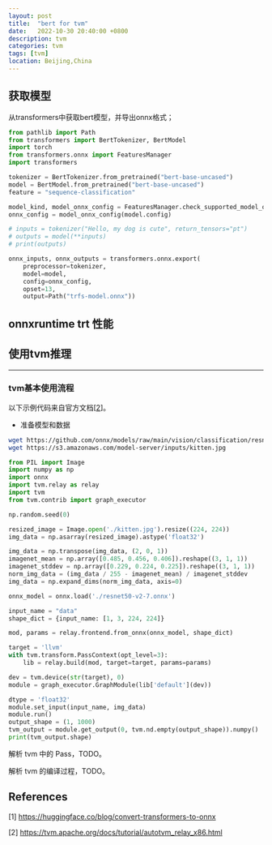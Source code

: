 ```yaml
---
layout: post
title:  "bert for tvm"
date:   2022-10-30 20:40:00 +0800
description: tvm
categories: tvm
tags: [tvm]
location: Beijing,China
---
```



## 获取模型

从transformers中获取bert模型，并导出onnx格式；

```python
from pathlib import Path
from transformers import BertTokenizer, BertModel
import torch
from transformers.onnx import FeaturesManager
import transformers

tokenizer = BertTokenizer.from_pretrained("bert-base-uncased")
model = BertModel.from_pretrained("bert-base-uncased")
feature = "sequence-classification"

model_kind, model_onnx_config = FeaturesManager.check_supported_model_or_raise(model, feature=feature)
onnx_config = model_onnx_config(model.config)

# inputs = tokenizer("Hello, my dog is cute", return_tensors="pt")
# outputs = model(**inputs)
# print(outputs)

onnx_inputs, onnx_outputs = transformers.onnx.export(
    preprocessor=tokenizer,
    model=model,
    config=onnx_config,
    opset=13,
    output=Path("trfs-model.onnx"))
```


## onnxruntime trt 性能


## 使用tvm推理

---

### tvm基本使用流程

以下示例代码来自官方文档[[2](https://tvm.apache.org/docs/tutorial/autotvm_relay_x86.html)]。

- 准备模型和数据
```bash
wget https://github.com/onnx/models/raw/main/vision/classification/resnet/model/resnet50-v2-7.onnx
wget https://s3.amazonaws.com/model-server/inputs/kitten.jpg
```

```python
from PIL import Image
import numpy as np
import onnx
import tvm.relay as relay
import tvm
from tvm.contrib import graph_executor

np.random.seed(0)

resized_image = Image.open('./kitten.jpg').resize((224, 224))
img_data = np.asarray(resized_image).astype('float32')

img_data = np.transpose(img_data, (2, 0, 1))
imagenet_mean = np.array([0.485, 0.456, 0.406]).reshape((3, 1, 1))
imagenet_stddev = np.array([0.229, 0.224, 0.225]).reshape((3, 1, 1))
norm_img_data = (img_data / 255 - imagenet_mean) / imagenet_stddev
img_data = np.expand_dims(norm_img_data, axis=0)

onnx_model = onnx.load('./resnet50-v2-7.onnx')

input_name = "data"
shape_dict = {input_name: [1, 3, 224, 224]}

mod, params = relay.frontend.from_onnx(onnx_model, shape_dict)

target = 'llvm'
with tvm.transform.PassContext(opt_level=3):
    lib = relay.build(mod, target=target, params=params)

dev = tvm.device(str(target), 0)
module = graph_executor.GraphModule(lib['default'](dev))

dtype = 'float32'
module.set_input(input_name, img_data)
module.run()
output_shape = (1, 1000)
tvm_output = module.get_output(0, tvm.nd.empty(output_shape)).numpy()
print(tvm_output.shape)
```

解析 tvm 中的 Pass，TODO。

解析 tvm 的编译过程，TODO。


## References

[1] https://huggingface.co/blog/convert-transformers-to-onnx

[2] https://tvm.apache.org/docs/tutorial/autotvm_relay_x86.html
